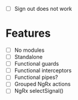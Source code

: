 - [ ] Sign out does not work

# Features
- [ ] No modules
- [ ] Standalone
- [ ] Functional guards
- [ ] Functional interceptors
- [ ] Functional pipes?
- [ ] Grouped NgRx actions
- [ ] NgRx selectSignal()
